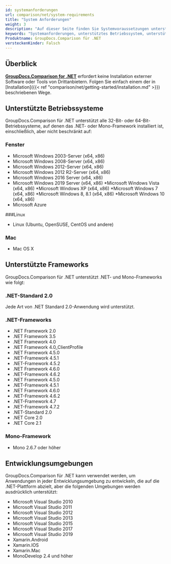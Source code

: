 ```yaml
---
id: systemanforderungen
url: comparison/net/system-requirements
title: "System Anforderungen"
weight: 3
description: "Auf dieser Seite finden Sie Systemvoraussetzungen unterstützte Plattformen, Entwicklungsumgebungen. GroupDocs.Comparison für .NET erfordert keine Installation externer Software oder Tools von Drittanbietern."
keywords: "Systemanforderungen, unterstütztes Betriebssystem, unterstützte Frameworks"
Produktname: GroupDocs.Comparison für .NET
versteckenKinder: Falsch
---
```

## Überblick

**[GroupDocs.Comparison for .NET](https://products.groupdocs.com/comparison/net)** erfordert keine Installation externer Software oder Tools von Drittanbietern. Folgen Sie einfach einem der in [Installation]({{< ref "comparison/net/getting-started/installation.md" >}}) beschriebenen Wege.

## Unterstützte Betriebssysteme

GroupDocs.Comparison für .NET unterstützt alle 32-Bit- oder 64-Bit-Betriebssysteme, auf denen das .NET- oder Mono-Framework installiert ist, einschließlich, aber nicht beschränkt auf:

### Fenster

* Microsoft Windows 2003-Server (x64, x86)
* Microsoft Windows 2008-Server (x64, x86)
* Microsoft Windows 2012-Server (x64, x86)
* Microsoft Windows 2012 R2-Server (x64, x86)
* Microsoft Windows 2016 Server (x64, x86)
* Microsoft Windows 2019 Server (x64, x86)
*Microsoft Windows Vista (x64, x86)
*Microsoft Windows XP (x64, x86)
*Microsoft Windows 7 (x64, x86)
*Microsoft Windows 8, 8.1 (x64, x86)
*Microsoft Windows 10 (x64, x86)
* Microsoft Azure

###Linux

* Linux (Ubuntu, OpenSUSE, CentOS und andere)

### Mac

* Mac OS X

## Unterstützte Frameworks

GroupDocs.Comparison für .NET unterstützt .NET- und Mono-Frameworks wie folgt:

### .NET-Standard 2.0

Jede Art von .NET Standard 2.0-Anwendung wird unterstützt.

### .NET-Frameworks

* .NET Framework 2.0
* .NET Framework 3.5
* .NET Framework 4.0
* .NET Framework 4.0\_ClientProfile
* .NET Framework 4.5.0
* .NET-Framework 4.5.1
* .NET-Framework 4.5.2
* .NET Framework 4.6.0
* .NET-Framework 4.6.2
* .NET Framework 4.5.0
* .NET-Framework 4.5.1
* .NET Framework 4.6.0
* .NET-Framework 4.6.2
* .NET-Framework 4.7
* .NET-Framework 4.7.2
* .NET-Standard 2.0
* .NET Core 2.0
* .NET Core 2.1

### Mono-Framework

* Mono 2.6.7 oder höher

## Entwicklungsumgebungen

GroupDocs.Comparison für .NET kann verwendet werden, um Anwendungen in jeder Entwicklungsumgebung zu entwickeln, die auf die .NET-Plattform abzielt, aber die folgenden Umgebungen werden ausdrücklich unterstützt:

* Microsoft Visual Studio 2010
* Microsoft Visual Studio 2011
* Microsoft Visual Studio 2012
* Microsoft Visual Studio 2013
* Microsoft Visual Studio 2015
* Microsoft Visual Studio 2017
* Microsoft Visual Studio 2019
* Xamarin.Android
* Xamarin.IOS
* Xamarin.Mac
* MonoDevelop 2.4 und höher

